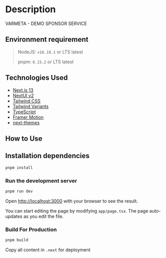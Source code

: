 # Description
VARMETA - DEMO SPONSOR SERVICE

## Environment requirement

> NodeJS: `v16.18.1` or LTS latest
>
> pnpm: `8.15.2` or LTS latest

## Technologies Used

- [Next.js 13](https://nextjs.org/docs/getting-started)
- [NextUI v2](https://nextui.org/)
- [Tailwind CSS](https://tailwindcss.com/)
- [Tailwind Variants](https://tailwind-variants.org)
- [TypeScript](https://www.typescriptlang.org/)
- [Framer Motion](https://www.framer.com/motion/)
- [next-themes](https://github.com/pacocoursey/next-themes)

## How to Use

## Installation dependencies

```bash
pnpm install
```

### Run the development server

```bash
pnpm run dev
```

Open [http://localhost:3000](http://localhost:3000) with your browser to see the result.

You can start editing the page by modifying `app/page.tsx`. The page auto-updates as you edit the file.

### Build For Production

```bash
pnpm build
```
Copy all content in `.next` for deployment

